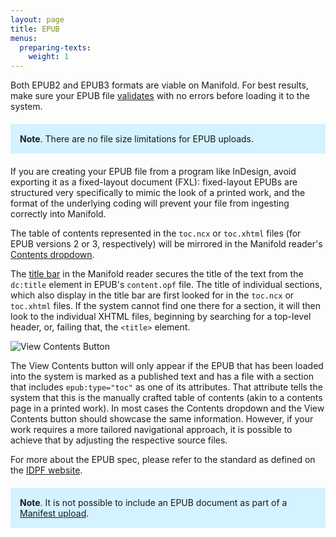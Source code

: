```yaml
---
layout: page
title: EPUB
menus:
  preparing-texts:
    weight: 1
---
```


Both EPUB2 and EPUB3 formats are viable on Manifold. For best results, make sure your EPUB file [validates](http://validator.idpf.org/) with no errors before loading it to the system.

<div style="background: #d4f2ff; margin: 20px 0; padding: 15px;">
<strong>Note</strong>. There are no file size limitations for EPUB uploads.
</div>

If you are creating your EPUB file from a program like InDesign, avoid exporting it as a fixed-layout document (FXL): fixed-layout EPUBs are structured very specifically to mimic the look of a printed work, and the format of the underlying coding will prevent your file from ingesting correctly into Manifold.

The table of contents represented in the `toc.ncx` or `toc.xhtml` files (for EPUB versions 2 or 3, respectively) will be mirrored in the Manifold reader's [Contents dropdown](/docs/reading/interface.html#contents).

The [title bar](/docs/reading/interface.html#title-bar) in the Manifold reader secures the title of the text from the `dc:title` element in EPUB's `content.opf` file. The title of individual sections, which also display in the title bar are first looked for in the `toc.ncx` or `toc.xhtml` files. If the system cannot find one there for a section, it will then look to the individual XHTML files, beginning by searching for a top-level header, or, failing that, the `<title>` element.

![View Contents Button](/docs/assets/projects/view-contents.png)

The View Contents button will only appear if the EPUB that has been loaded into the system is marked as a published text and has a file with a section that includes `epub:type="toc"` as one of its attributes. That attribute tells the system that this is the manually crafted table of contents (akin to a contents page in a printed work). In most cases the Contents dropdown and the View Contents button should showcase the same information. However, if your work requires a more tailored navigational approach, it is possible to achieve that by adjusting the respective source files.

For more about the EPUB spec, please refer to the standard as defined on the [IDPF website](http://idpf.org/epub/31).

<div style="background: #d4f2ff; margin: 20px 0; padding: 15px;">
<strong>Note</strong>. It is not possible to include an EPUB document as part of a <a href="/docs/projects/preparing/index.html#manifest">Manifest upload</a>.
</div>
